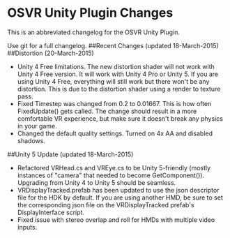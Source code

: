 # OSVR Unity Plugin Changes

This is an abbreviated changelog for the OSVR Unity Plugin.

Use git for a full changelog.
##Recent Changes (updated 18-March-2015)
##Distortion (20-March-2015)
- Unity 4 Free limitations. The new distortion shader will not work with Unity 4 Free version. It will work with Unity 4 Pro or Unity 5. If you are using Unity 4 Free, everything will still work but there won't be any distortion. This is due to the distortion shader using a render to texture pass.
- Fixed Timestep was changed from 0.2 to 0.01667. This is how often FixedUpdate() gets called. The change should result in a more comfortable VR experience, but make sure it doesn't break any physics in your game.
- Changed the default quality settings. Turned on 4x AA and disabled shadows.

##Unity 5 Update (updated 18-March-2015)
- Refactored VRHead.cs and VREye.cs to be Unity 5-friendly (mostly instances of "camera" that needed to become GetComponent<Camera>()). Upgrading from Unity 4 to Unity 5 should be seamless.
- VRDisplayTracked.prefab has been updated to use the json descriptor file for the HDK by default. If you are using another HMD, be sure to set the corresponding json file on the VRDisplayTracked prefab's DisplayInterface script. 
- Fixed issue with stereo overlap and roll for HMDs with multiple video inputs.
